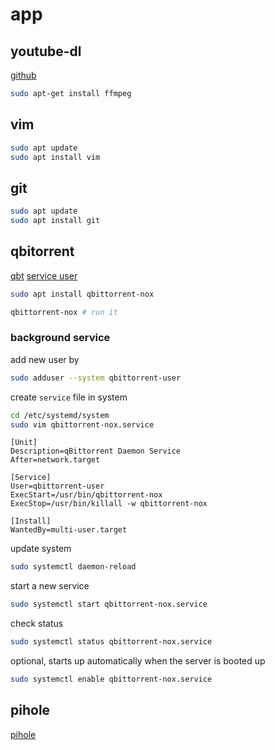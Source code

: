 # app

## youtube-dl

[github](https://github.com/ytdl-org/youtube-dl)

```sh
sudo apt-get install ffmpeg
```

## vim

```sh
sudo apt update
sudo apt install vim
```

## git

```sh
sudo apt update
sudo apt install git
```

## qbitorrent

[qbt](https://pimylifeup.com/raspberry-pi-qbittorrent/)
[service user](https://linuxhomeserver.com/applications/install-torrent-client/)

```sh
sudo apt install qbittorrent-nox

qbittorrent-nox # run it
```

### background service

add new user by

```sh
sudo adduser --system qbittorrent-user
```

create `service` file in system

```sh
cd /etc/systemd/system
sudo vim qbittorrent-nox.service
```

```vim
[Unit]
Description=qBittorrent Daemon Service
After=network.target

[Service]
User=qbittorrent-user
ExecStart=/usr/bin/qbittorrent-nox
ExecStop=/usr/bin/killall -w qbittorrent-nox

[Install]
WantedBy=multi-user.target
```

update system

```sh
sudo systemctl daemon-reload
```

start a new service

```sh
sudo systemctl start qbittorrent-nox.service
```

check status

```sh
sudo systemctl status qbittorrent-nox.service
```

optional, starts up automatically when the server is booted up

```sh
sudo systemctl enable qbittorrent-nox.service
```

## pihole

[pihole](https://docs.pi-hole.net/core/pihole-command/)

